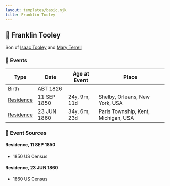 ```yaml
---
layout: templates/basic.njk
title: Franklin Tooley
---
```

## 🔵 Franklin Tooley

Son of [Isaac Tooley](/people/6/65071054) and [Mary Terrell](/people/3/36199064)

### 📆 Events

Type | Date | Age at Event | Place
------ | ------ | ------ | ------
Birth | ABT 1826 |  |
[Residence](#event-event-0) | 11 SEP 1850 | 24y, 9m, 11d | Shelby, Orleans, New York, USA
[Residence](#event-event-1) | 23 JUN 1860 | 34y, 6m, 23d | Paris Township, Kent, Michigan, USA

### 📰 Event Sources

#### <a id="event-event-0"></a> Residence, 11 SEP 1850
* 1850 US Census

#### <a id="event-event-1"></a> Residence, 23 JUN 1860
* 1860 US Census
